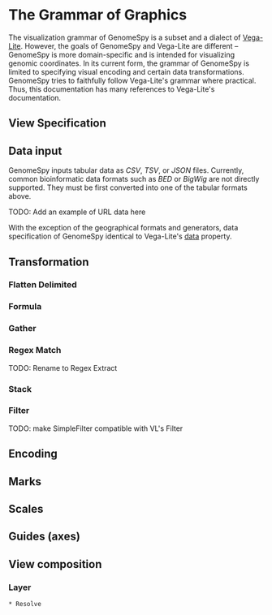 # The Grammar of Graphics

The visualization grammar of GenomeSpy is a subset and a dialect of
[Vega-Lite](https://vega.github.io/vega-lite/). However, the goals of
GenomeSpy and Vega-Lite are different – GenomeSpy is more domain-specific and
is intended for visualizing genomic coordinates. In its current form, the
grammar of GenomeSpy is limited to specifying visual encoding and certain data
transformations. GenomeSpy tries to faithfully follow Vega-Lite's grammar
where practical. Thus, this documentation has many references to Vega-Lite's
documentation.

## View Specification

## Data input

GenomeSpy inputs tabular data as *CSV*, *TSV*, or *JSON* files. Currently,
common bioinformatic data formats such as *BED* or *BigWig* are not directly
supported. They must be first converted into one of the tabular formats above.

TODO: Add an example of URL data here

With the exception of the geographical formats and generators, data
specification of GenomeSpy identical to Vega-Lite's
[data](https://vega.github.io/vega-lite/docs/data.html) property.

## Transformation

### Flatten Delimited

### Formula

### Gather

### Regex Match

TODO: Rename to Regex Extract

### Stack

### Filter

TODO: make SimpleFilter compatible with VL's Filter

## Encoding

## Marks

## Scales

## Guides (axes)

## View composition

### Layer

    * Resolve
